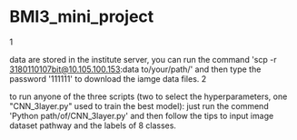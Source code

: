 # BMI3_mini_project
1

data are stored in the institute server, 
you can run the command 'scp -r 3180110107bit@10.105.100.153:data to/your/path/' and then type the password '111111' to download the iamge data files.
2

to run anyone of the three scripts (two to select the hyperparameters, one "CNN_3layer.py" used to train the best model):
  just run the commend 'Python path/of/CNN_3layer.py' and then follow the tips to input image dataset pathway and the labels of 8 classes.
